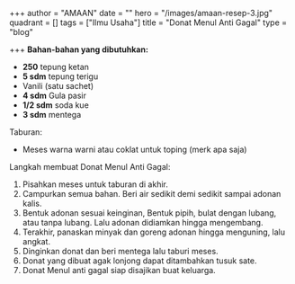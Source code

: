 +++
author = "AMAAN"
date = ""
hero = "/images/amaan-resep-3.jpg"
quadrant = []
tags = ["Ilmu Usaha"]
title = "Donat Menul Anti Gagal"
type = "blog"

+++
**Bahan-bahan yang dibutuhkan:**

* **250** tepung ketan
* **5 sdm** tepung terigu
* Vanili (satu sachet)
* **4 sdm** Gula pasir
* **1/2 sdm** soda kue
* **3 sdm** mentega

Taburan:

* Meses warna warni atau coklat untuk toping (merk apa saja)

Langkah membuat Donat Menul Anti Gagal:

1. Pisahkan meses untuk taburan di akhir.
2. Campurkan semua bahan. Beri air sedikit demi sedikit sampai adonan kalis.
3. Bentuk adonan sesuai keinginan, Bentuk pipih, bulat dengan lubang, atau tanpa lubang. Lalu adonan didiamkan hingga mengembang.
4. Terakhir, panaskan minyak dan goreng adonan hingga menguning, lalu angkat.
5. Dinginkan donat dan beri mentega lalu taburi meses.
6. Donat yang dibuat agak lonjong dapat ditambahkan tusuk sate.
7. Donat Menul anti gagal siap disajikan buat keluarga.